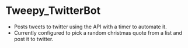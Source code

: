 # Tweepy_TwitterBot
- Posts tweets to twitter using the API with a timer to automate it.
- Currently configured to pick a random christmas quote from a list and post it to twitter.
